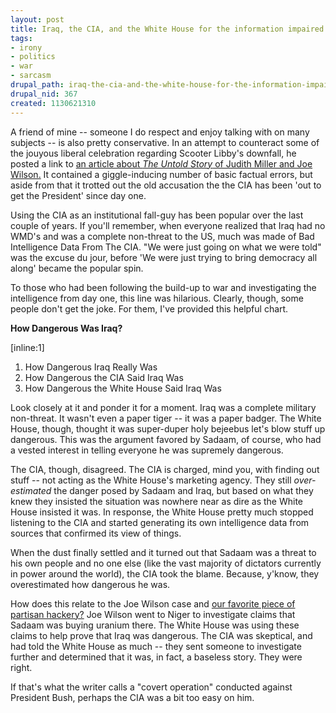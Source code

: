 ```yaml
--- 
layout: post
title: Iraq, the CIA, and the White House for the information impaired
tags: 
- irony
- politics
- war
- sarcasm
drupal_path: iraq-the-cia-and-the-white-house-for-the-information-impaired
drupal_nid: 367
created: 1130621310
---
```

A friend of mine -- someone I do respect and enjoy talking with on many subjects -- is also pretty conservative. In an attempt to counteract some of the jouyous liberal celebration regarding Scooter Libby's downfall, he posted a link to <a href="http://realclearpolitics.com/Commentary/com-10_25_05_CKI.html">an article about <i>The Untold Story</i> of Judith Miller and Joe Wilson.</a> It contained a giggle-inducing number of basic factual errors, but aside from that it trotted out the old accusation the the CIA has been 'out to get the President' since day one.



Using the CIA as an institutional fall-guy has been popular over the last couple of years. If you'll remember, when everyone realized that Iraq had no WMD's and was a complete non-threat to the US, much was made of Bad Intelligence Data From The CIA. "We were just going on what we were told" was the excuse du jour, before 'We were just trying to bring democracy all along' became the popular spin.



To those who had been following the build-up to war and investigating the intelligence from day one, this line was hilarious. Clearly, though, some people don't get the joke. For them, I've provided this helpful chart.

 

<b>How Dangerous Was Iraq?</b>

[inline:1]

<ol>

<li>How Dangerous Iraq Really Was</li>

<li>How Dangerous the CIA Said Iraq Was</li>

<li>How Dangerous the White House Said Iraq Was</li>

</ol>



Look closely at it and ponder it for a moment. Iraq was a complete military non-threat. It wasn't even a paper tiger -- it was a paper badger.  The White House, though, thought it was super-duper holy bejeebus let's blow stuff up dangerous. This was the argument favored by Sadaam, of course, who had a vested interest in telling everyone he was supremely dangerous.



The CIA, though, disagreed. The CIA is charged, mind you, with finding out stuff -- not acting as the White House's marketing agency. They still <i>over-estimated</i> the danger posed by Sadaam and Iraq, but based on what they knew they insisted the situation was nowhere near as dire as the White House insisted it was. In response, the White House pretty much stopped listening to the CIA and started generating its own intelligence data from sources that confirmed its view of things.



When the dust finally settled and it turned out that Sadaam was a threat to his own people and no one else (like the vast majority of dictators currently in power around the world), the CIA took the blame. Because, y'know, they overestimated how dangerous he was.



How does this relate to the Joe Wilson case and <a href="http://realclearpolitics.com/Commentary/com-10_25_05_CKI.html">our favorite piece of partisan hackery?</a> Joe Wilson went to Niger to investigate claims that Sadaam was buying uranium there. The White House was using these claims to help prove that Iraq was dangerous. The CIA was skeptical, and had told the White House as much -- they sent someone to investigate further and determined that it was, in fact, a baseless story. They were right.



If that's what the writer calls a "covert operation" conducted against President Bush, perhaps the CIA was a bit too easy on him.
